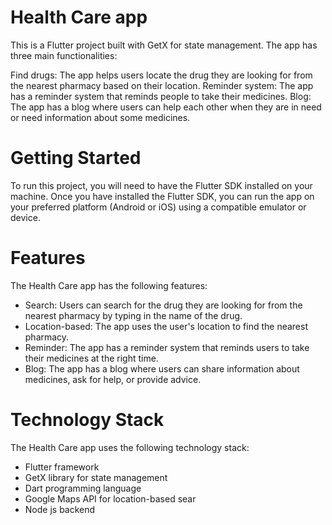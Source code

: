 # Health Care app


This is a Flutter project built with GetX for state management. The app has three main functionalities:

Find drugs: The app helps users locate the drug they are looking for from the nearest pharmacy based on their location.
Reminder system: The app has a reminder system that reminds people to take their medicines.
Blog: The app has a blog where users can help each other when they are in need or need information about some medicines.

# Getting Started
To run this project, you will need to have the Flutter SDK installed on your machine. Once you have installed the Flutter SDK, you can run the app on your preferred platform (Android or iOS) using a compatible emulator or device.

# Features
The Health Care app has the following features:

* Search: Users can search for the drug they are looking for from the nearest pharmacy by typing in the name of the drug.
* Location-based: The app uses the user's location to find the nearest pharmacy.
* Reminder: The app has a reminder system that reminds users to take their medicines at the right time.
* Blog: The app has a blog where users can share information about medicines, ask for help, or provide advice.

# Technology Stack
The Health Care app uses the following technology stack:

* Flutter framework
* GetX library for state management
* Dart programming language
* Google Maps API for location-based sear
* Node js backend
